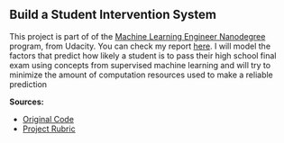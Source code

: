 Build a Student Intervention System
--------------------------


This project is part of of the [Machine Learning Engineer Nanodegree](https://www.udacity.com/course/machine-learning-engineer-nanodegree--nd009) program, from Udacity. You can check my report <a href="https://www.authorea.com/users/89756/articles/103837/_show_article" target="_blank">here</a>. I will model the factors that predict how likely a student is to pass their high school final exam using concepts from supervised machine learning and will try to minimize the amount of computation resources used to make a reliable prediction


<b>Sources:</b>

- [Original Code](https://github.com/udacity/machine-learning/tree/master/projects/student_intervention)
- [Project Rubric](https://docs.google.com/document/d/1eyMT5SkhK4qiiFfTz1TrSnSqkV9gbH8g0Jfh3kW6apI/pub?embedded=true)